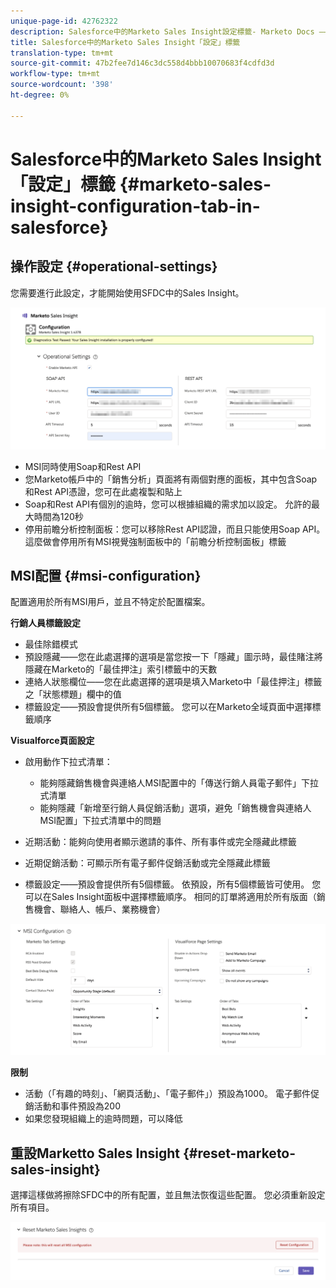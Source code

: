 ```yaml
---
unique-page-id: 42762322
description: Salesforce中的Marketo Sales Insight設定標籤- Marketo Docs —— 產品檔案
title: Salesforce中的Marketo Sales Insight「設定」標籤
translation-type: tm+mt
source-git-commit: 47b2fee7d146c3dc558d4bbb10070683f4cdfd3d
workflow-type: tm+mt
source-wordcount: '398'
ht-degree: 0%

---
```



# Salesforce中的Marketo Sales Insight「設定」標籤 {#marketo-sales-insight-configuration-tab-in-salesforce}

## 操作設定 {#operational-settings}

您需要進行此設定，才能開始使用SFDC中的Sales Insight。

![](assets/one.png)

* MSI同時使用Soap和Rest API
* 您Marketo帳戶中的「銷售分析」頁面將有兩個對應的面板，其中包含Soap和Rest API憑證，您可在此處複製和貼上
* Soap和Rest API有個別的逾時，您可以根據組織的需求加以設定。 允許的最大時間為120秒
* 停用前瞻分析控制面板：您可以移除Rest API認證，而且只能使用Soap API。 這麼做會停用所有MSI視覺強制面板中的「前瞻分析控制面板」標籤

## MSI配置 {#msi-configuration}

配置適用於所有MSI用戶，並且不特定於配置檔案。

**行銷人員標籤設定**

* 最佳除錯模式
* 預設隱藏——您在此處選擇的選項是當您按一下「隱藏」圖示時，最佳賭注將隱藏在Marketo的「最佳押注」索引標籤中的天數
* 連絡人狀態欄位——您在此處選擇的選項是填入Marketo中「最佳押注」標籤之「狀態標題」欄中的值
* 標籤設定——預設會提供所有5個標籤。 您可以在Marketo全域頁面中選擇標籤順序

**Visualforce頁面設定**

* 啟用動作下拉式清單：

   * 能夠隱藏銷售機會與連絡人MSI配置中的「傳送行銷人員電子郵件」下拉式清單
   * 能夠隱藏「新增至行銷人員促銷活動」選項，避免「銷售機會與連絡人MSI配置」下拉式清單中的問題

* 近期活動：能夠向使用者顯示邀請的事件、所有事件或完全隱藏此標籤
* 近期促銷活動：可顯示所有電子郵件促銷活動或完全隱藏此標籤
* 標籤設定——預設會提供所有5個標籤。 依預設，所有5個標籤皆可使用。 您可以在Sales Insight面板中選擇標籤順序。 相同的訂單將適用於所有版面（銷售機會、聯絡人、帳戶、業務機會）

![](assets/two.png)

**限制**

* 活動（「有趣的時刻」、「網頁活動」、「電子郵件」）預設為1000。 電子郵件促銷活動和事件預設為200
* 如果您發現組織上的逾時問題，可以降低

## 重設Marketto Sales Insight {#reset-marketo-sales-insight}

選擇這樣做將擦除SFDC中的所有配置，並且無法恢復這些配置。 您必須重新設定所有項目。

![](assets/three.png)


